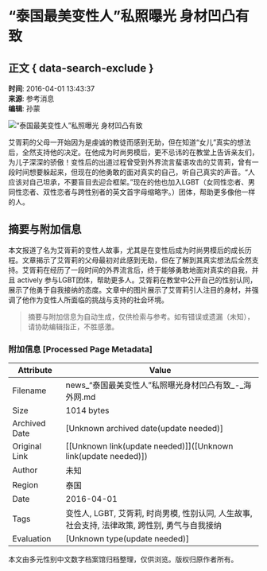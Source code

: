 # “泰国最美变性人”私照曝光 身材凹凸有致

## 正文 { data-search-exclude }


**时间**: 2016-04-01 13:43:37  
**来源**: 参考消息  
**编辑**: 孙蒙  

![“泰国最美变性人”私照曝光 身材凹凸有致](http://images.haiwainet.cn/2016/0401/20160401014351870.jpg)

艾胥莉的父母一开始因为是虔诚的教徒而感到无助，但在知道“女儿”真实的想法后，全然支持他的决定。在他成为时尚男模后，更不忌讳的在教堂上告诉亲友们，为儿子深深的骄傲！变性后的出道过程曾受到外界流言蜚语攻击的艾胥莉，曾有一段时间想要躲起来，但现在的他勇敢的面对真实的自己，听自己真实的声音。“人应该对自己坦承，不要盲目去迎合框架。”现在的他也加入LGBT（女同性恋者、男同性恋者、双性恋者与跨性别者的英文首字母缩略字。）团体，帮助更多像他一样的人。
<!-- tcd_original_link http://news.haiwainet.cn/n/2016/0401/c3541083-29796215-21.html -->


## 摘要与附加信息

<!-- tcd_abstract -->
本文报道了名为艾胥莉的变性人故事，尤其是在变性后成为时尚男模后的成长历程。文章揭示了艾胥莉的父母最初对此感到无助，但在了解到其真实想法后全然支持。艾胥莉在经历了一段时间的外界流言后，终于能够勇敢地面对真实的自我，并且 actively 参与LGBT团体，帮助更多人。艾胥莉在教堂中公开自己的性别认同，展示了他勇于自我接纳的态度。文章中的图片展示了艾胥莉引人注目的身材，并强调了他作为变性人所面临的挑战与支持的社会环境。
<!-- tcd_abstract_end -->

> 摘要与附加信息为自动生成，仅供检索与参考。如有错误或遗漏（未知），请协助编辑指正，不胜感激。

### 附加信息 [Processed Page Metadata]

| Attribute       | Value                                  |
|-----------------|----------------------------------------|
| Filename        | news_“泰国最美变性人”私照曝光身材凹凸有致_-_海外网.md                             |
| Size            | 1014 bytes                           |
| Archived Date   | [Unknown archived date(update needed)]                             |
| Original Link   | [[Unknown link(update needed)]]([Unknown link(update needed)])                       |
| Author          | 未知                               |
| Region          | 泰国                               |
| Date            | 2016-04-01                                 |
| Tags            | 变性人, LGBT, 艾胥莉, 时尚男模, 性别认同, 人生故事, 社会支持, 法律政策, 跨性别, 勇气与自我接纳                                 |
| Evaluation            | [Unknown type(update needed)]                                 |
<!-- tcd_table_end -->

本文由多元性别中文数字档案馆归档整理，仅供浏览。版权归原作者所有。
